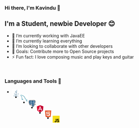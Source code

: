 ### Hi there, I'm Kavindu 👋

## I'm a Student, newbie Developer 😊
- 🔭 I’m currently working with JavaEE
- 🌱 I’m currently learning everything
- 👯 I’m looking to collaborate with other developers
- 🏹 Goals: Contribute more to Open Source projects
- ⚡ Fun fact: I love composing music and play keys and guitar

<br />

### Languages and Tools 🧰
- <img align="left" alt="Java" width="26px" src="https://raw.githubusercontent.com/vscode-icons/vscode-icons/1120bad531c928642d2ee49942be079a9fb0519b/icons/file_type_java.svg" />
- <img align="left" alt="MySQL" width="26px" src="https://raw.githubusercontent.com/vscode-icons/vscode-icons/1120bad531c928642d2ee49942be079a9fb0519b/icons/file_type_mysql.svg" />
- <img align="left" alt="Postgres" width="26px" src="https://raw.githubusercontent.com/vscode-icons/vscode-icons/1120bad531c928642d2ee49942be079a9fb0519b/icons/file_type_pgsql.svg" />
- <img align="left" alt="Angular" width="26px" src="https://raw.githubusercontent.com/vscode-icons/vscode-icons/1120bad531c928642d2ee49942be079a9fb0519b/icons/file_type_angular.svg" />
- <img align="left" alt="HTML" width="26px" src="https://raw.githubusercontent.com/vscode-icons/vscode-icons/1120bad531c928642d2ee49942be079a9fb0519b/icons/file_type_html.svg" />
- <img align="left" alt="JavaScript" width="26px" src="https://raw.githubusercontent.com/vscode-icons/vscode-icons/1120bad531c928642d2ee49942be079a9fb0519b/icons/file_type_js_official.svg" />
